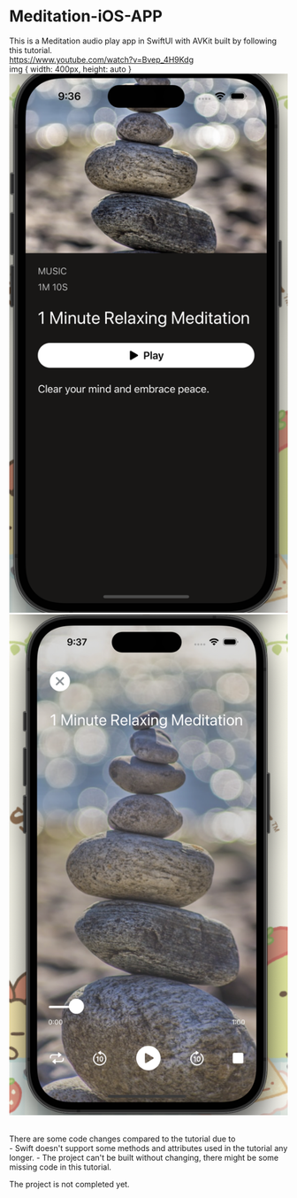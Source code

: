 # Meditation-iOS-APP
This is a Meditation audio play app in SwiftUI with AVKit built by following this tutorial.<br />
https://www.youtube.com/watch?v=Bvep_4H9Kdg <br />
img {
  width: 400px,
  height: auto
}
<img src="/main.png" alt="Alt text" title="Main Page">
<img src="/player.png" alt="Alt text" title="Audio Player Page">


<br />
There are some code changes compared to the tutorial due to <br />
- Swift doesn't support some methods and attributes used in the tutorial any longer. 
- The project can't be built without changing, there might be some missing code in this tutorial.

The project is not completed yet.
